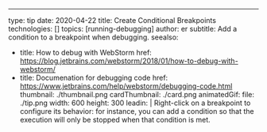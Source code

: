 ---
type: tip
date: 2020-04-22
title: Create Conditional Breakpoints
technologies: []
topics: [running-debugging]
author: er
subtitle: Add a condition to a breakpoint when debugging.
seealso:
- title: How to debug with WebStorm
  href: https://blog.jetbrains.com/webstorm/2018/01/how-to-debug-with-webstorm/
- title: Documenation for debugging code
  href: https://www.jetbrains.com/help/webstorm/debugging-code.html
thumbnail: ./thumbnail.png
cardThumbnail: ./card.png
animatedGif:
  file: ./tip.png
  width: 600
  height: 300
leadin: |
  Right-click on a breakpoint to configure its behavior: for instance, you can add a condition so that the execution will only be stopped when that condition is met.
